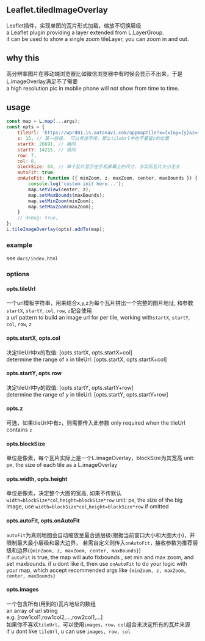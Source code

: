 ## Leaflet.tiledImageOverlay
Leaflet插件，实现单图的瓦片形式加载，缩放不切换层级  
a Leaflet plugin providing a layer extended from L.LayerGroup.  
it can be used to show a single zoom tileLayer, you can zoom in and out.

## why this
高分辨率图片在移动端浏览器比如微信浏览器中有时候会显示不出来，于是L.imageOverlay满足不了需要  
a high resolution pic in moblie phone will not show from time to time.

## usage
``` javascript
const map = L.map(...args);
const opts = {
    tileUrl: 'https://wprd01.is.autonavi.com/appmaptile?x={x}&y={y}&z={z}&lang=zh_cn&size=1&scl=1&style=7&ltype=',
    z: 15, // 某一层级， 可以考虑不传，那么tileUrl中也不要留z的位置
    startX: 26691, // 横向
    startY: 14215, // 竖向
    row: 7,
    col: 8,
    blockSize: 64, // 单个瓦片显示在手机屏幕上的尺寸，与实际瓦片大小无关
    autoFit: true,
    onAutoFit: function ({ minZoom, z, maxZoom, center, maxBounds }) {
        console.log('custom init here...');
        map.setView(center, z);
        map.setMaxBounds(maxBounds);
        map.setMinZoom(minZoom);
        map.setMaxZoom(maxZoom);
    }
    // debug: true,
};
L.tileImageOverlay(opts).addTo(map);
```


### example
see `docs/index.html`

### options

#### opts.tileUrl
一个url模板字符串，用来结合x,y,z为每个瓦片拼出一个完整的图片地址, 和参数`startX`, `startY`, `col`, `row`, `z`配合使用  
a url pattern to build an image url for per tile, working with`startX`, `startY`, `col`, `row`, `z`  

#### opts.startX, opts.col
决定tileUrl中x的取值: [opts.startX, opts.startX+col]  
determine the range of x in tileUrl: [opts.startX, opts.startX+col]  

#### opts.startY, opts.row
决定tileUrl中y的取值: [opts.startY, opts.startY+row]  
determine the range of y in tileUrl: [opts.startY, opts.startY+row]  

#### opts.z
可选，如果tileUrl中有`z`，则需要传入此参数
only required when the tileUrl contains `z`

#### opts.blockSize
单位是像素，每个瓦片实际上是一个L.imageOverlay，blockSize为其宽高
unit: px, the size of each tile as a L.imageOverlay

#### opts.width, opts.height
单位是像素，决定整个大图的宽高, 如果不传默认`width=blockSize*col`,`height=blockSize*row` 
unit: px, the size of the big image, use `width=blockSize*col`,`height=blockSize*row` if omitted

#### opts.autoFit, opts.onAutoFit
`autoFit`为真则地图会自动缩放至最合适层级(根据当前窗口大小和大图大小)，并限制最大最小层级和最大边界， 若需自定义则传入`onAutoFit`，接收参数为推荐层级和边界(`{minZoom, z, maxZoom, center, maxBounds}`)  
if `autoFit` is true, the map will auto fixbounds , set min and max zoom,  and set maxbounds. if u dont like it, then use `onAutoFit` to do your logic with your map, which accept recommended args like `{minZoom, z, maxZoom, center, maxBounds}`

#### opts.images
一个包含所有(用到的)瓦片地址的数组  
an array of url string  
e.g. [row1col1,row1col2,...,row2col1,...]  
如果你不喜欢`tileUrl`，可以使用`images，row，col`组合来决定所有的瓦片来源  
if u dont like `tileUrl`, u can use `images, row, col`  